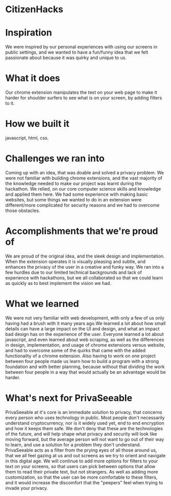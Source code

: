 # CitizenHacks

# Inspiration
We were inspired by our personal experiences with using our screens in public settings, and we wanted to have a fun/funny idea that we felt passionate about because it was quirky and unique to us.

# What it does
Our chrome extension manipulates the text on your web page to make it harder for shoulder surfers to see what is on your screen, by adding filters to it.

# How we built it
javascript, html, css.

# Challenges we ran into
Coming up with an idea, that was doable and solved a privacy problem. We were not familiar with building chrome extensions, and the vast majority of the knowledge needed to make our project was learnt during the hackathon. We relied, on our core computer science skills and knowledge and applied them here. We had some experience with making basic websites, but some things we wanted to do in an extension were different/more complicated for security reasons and we had to overcome those obstacles.

# Accomplishments that we're proud of
We are proud of the original idea, and the sleek design and implementation. When the extension operates it is visually pleasing and subtle, and enhances the privacy of the user in a creative and funky way. We ran into a few hurdles due to our limited technical backgrounds and lack of experience with hackathons, but we all collaborated so that we could learn as quickly as to best implement the vision we had.

# What we learned
We were not very familiar with web development, with only a few of us only having had a brush with it many years ago.We learned a lot about how small details can have a large impact on the UI and design, and what an impact bad design has on the experience of the user. Everyone learned a lot about javascript, and even learned about web scraping, as well as the differences in design, implementation, and usage of chrome extensions versus website, and had to overcome some of the quirks that came with the added functionality of a chrome extension. Also having to work on one project between four people made us learn how to build a program with a strong foundation and with better planning, because without that dividing the work between four people in a way that would actually be an advantage would be harder.

# What's next for PrivaSeeable
PrivaSeeable at it's core is an immediate solution to privacy, that concerns every person who uses technology in public. Most people don't necessarily understand cryptocurrency, nor is it widely used yet, end to end encryption and how it keeps them safe. We don't deny that these are the technologies of the future, and will help shape what privacy and security will look like moving forward, but the average person will not want to go out of their way to learn, and use a solution for a problem they don't understand. PrivaSeeable acts as a filter from the prying eyes of all those around us, that we all feel gazing at us and out screens as we try to orient and navigate in this digital age. We will continue to add more options for filters to your text on your screens, so that users can pick between options that allow them to read their private text, but not strangers. As well as adding more customization, so that the user can be more comfortable to these filters, and it would increase the discomfort that the "peepers" feel when trying to invade your privacy.
